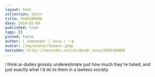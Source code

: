 ```yaml
---
layout: toot
collection: toots
title: 0509100800
date: 2024-05-09
published: true
tags: []
pinned: false
author: ⸸ commander ░ nova ⸸ :~$
avatar: /img/avatar/daemon.jpeg
mastodon: https://mastodon.online/@cmdr_nova/0509100800
---
```


i think ai-dudes grossly underestimate just how much they're hated, and just exactly what i'd do to them in a lawless society
